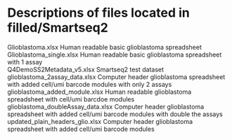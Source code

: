 # Descriptions of files located in filled/Smartseq2

Glioblastoma.xlsx 	Human readable basic glioblastoma spreadsheet 
Glioblastoma_single.xlsx      	       Human readable basic glioblastoma spreadsheet with 1 assay	
Q4DemoSS2Metadata_v5.xlsx	       Smartseq2 test dataset	
glioblastoma_2assay_data.xlsx		Computer header glioblastoma spreadsheet with added cell/umi barcode modules with only 2 assays
glioblastoma_added_module.xlsx		Human readable glioblastoma spreadsheet with cell/umi barcdoe modules
glioblastoma_doubleAssay_data.xlsx	Computer header glioblastoma spreadsheet with added cell/umi barcode modules with double the assays 
updated_plain_headers_glio.xlsx		Computer header glioblastoma spreadsheet with added cell/umi barcode modules